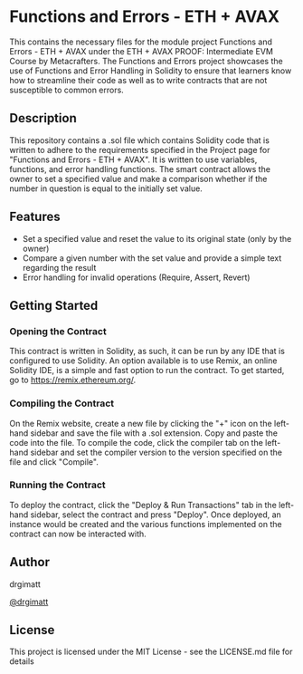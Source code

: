 # Functions and Errors - ETH + AVAX

This contains the necessary files for the module project Functions and Errors - ETH + AVAX under the ETH + AVAX PROOF: Intermediate EVM Course by Metacrafters. The Functions and Errors project showcases the use of Functions and Error Handling in Solidity to ensure that learners know how to streamline their code as well as to write contracts that are not susceptible to common errors.

## Description

This repository contains a .sol file which contains Solidity code that is written to adhere to the requirements specified in the Project page for "Functions and Errors - ETH + AVAX". It is written to use variables, functions, and error handling functions. The smart contract allows the owner to set a specified value and make a comparison whether if the number in question is equal to the initially set value. 

## Features

- Set a specified value and reset the value to its original state (only by the owner)
- Compare a given number with the set value and provide a simple text regarding the result
- Error handling for invalid operations (Require, Assert, Revert)

## Getting Started

### Opening the Contract

This contract is written in Solidity, as such, it can be run by any IDE that is configured to use Solidity. An option available is to use Remix, an online Solidity IDE, is a simple and fast option to run the contract. To get started, go to https://remix.ethereum.org/.

### Compiling the Contract

On the Remix website, create a new file by clicking the "+" icon on the left-hand sidebar and save the file with a .sol extension. Copy and paste the code into the file. To compile the code, click the compiler tab on the left-hand sidebar and set the compiler version to the version specified on the file and click "Compile".

### Running the Contract

To deploy the contract, click the "Deploy & Run Transactions" tab in the left-hand sidebar, select the contract and press "Deploy". Once deployed, an instance would be created and the various functions implemented on the contract can now be interacted with.

## Author

drgimatt

[@drgimatt](https://github.com/drgimatt)

## License

This project is licensed under the MIT License - see the LICENSE.md file for details
